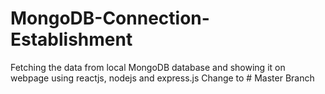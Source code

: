 # MongoDB-Connection-Establishment
Fetching the data from local MongoDB database and showing it on webpage using reactjs, nodejs and express.js
Change to # Master Branch
